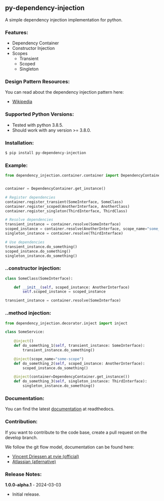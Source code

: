 ## py-dependency-injection

A simple dependency injection implementation for python.

### Features:

- Dependency Container
- Constructor Injection
- Scopes
    - Transient
    - Scoped
    - Singleton

### Design Pattern Resources: 
  
You can read about the dependency injection pattern here:
  
- [Wikipedia](https://en.wikipedia.org/wiki/Dependency_injection)

### Supported Python Versions:

- Tested with python 3.8.5.
- Should work with any version >= 3.8.0.
  
### Installation:
  
```bash
$ pip install py-dependency-injection
```
  
### Example:

```python
from dependency_injection.container.container import DependencyContainer


container = DependencyContainer.get_instance()

# Register dependencies
container.register_transient(SomeInterface, SomeClass)
container.register_scoped(AnotherInterface, AnotherClass)
container.register_singleton(ThirdInterface, ThirdClass)

# Resolve dependencies
transient_instance = container.resolve(SomeInterface)
scoped_instance = container.resolve(AnotherInterface, scope_name="some_scope")
singleton_instance = container.resolve(ThirdInterface)

# Use dependencies
transient_instance.do_something()
scoped_instance.do_something()
singleton_instance.do_something()

```

### ..constructor injection:

```python
class SomeClass(SomeInterface):

    def __init__(self, scoped_instance: AnotherInterface)
        self.scoped_instance = scoped_instance

transient_instance = container.resolve(SomeInterface)

```

### ..method injection:

```python
from dependency_injection.decorator.inject import inject

class SomeService:
    
    @inject()
    def do_something_1(self, transient_instance: SomeInterface):
        transient_instance.do_something()

    @inject(scope_name="some-scope")
    def do_something_2(self, scoped_instance: AnotherInterface):
        scoped_instance.do_something()

    @inject(container=DependencyContainer.get_instance())
    def do_something_3(self, singleton_instance: ThirdInterface):
        singleton_instance.do_something()

```

### Documentation:
  
You can find the latest [documentation](https://py-dependency-injection.readthedocs.io/en/latest/) at readthedocs.

### Contribution:
  
If you want to contribute to the code base, create a pull request on the develop branch.

We follow the git flow model, documentation can be found here:
- [Vincent Driessen at nvie (official)](https://nvie.com/posts/a-successful-git-branching-model/)
- [Atlassian (atlernative)](https://www.atlassian.com/git/tutorials/comparing-workflows/gitflow-workflow)
  
### Release Notes:

**1.0.0-alpha.1** - 2024-03-03
- Initial release.
